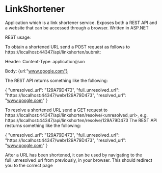 # LinkShortener
Application which is a link shortener service. Exposes both a REST API and a website that can be accessed through a browser. Written in ASP.NET

REST usage:

To obtain a shortened URL send a POST request as follows to https://localhost:44347/api/linkshorten/submit:

Header: Content-Type: application/json

Body: {url:"www.google.com"}

The REST API returns something like the following:

{
    "unresolved_url": "129A79D473",
    "full_unresolved_url": "https://localhost:44347/web/129A79D473",
    "resolved_url": "www.google.com"
}

To resolve a shortened URL send a GET request to https://localhost:44347/api/linkshorten/resolve/<unresolved_url>, e.g. https://localhost:44347/api/linkshorten/resolve/129A79D473
The REST API resturns something like the following:

{
    "unresolved_url": "129A79D473",
    "full_unresolved_url": "https://localhost:44347/web/129A79D473",
    "resolved_url": "www.google.com"
}

After a URL has been shortened, it can be used by navigating to the full_unresolved_url from previously, in your browser. This should redirect you to the correct page
